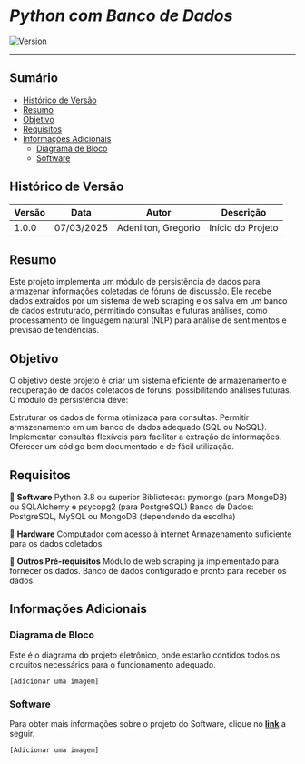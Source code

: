 # _Python com Banco de Dados_

![Version](https://img.shields.io/badge/Version-1.0.0-blue)

---

## Sumário

- [Histórico de Versão](#histórico-de-versão)
- [Resumo](#resumo)
- [Objetivo](#objetivo)
- [Requisitos](#requisitos)
- [Informações Adicionais](#informações-adicionais)
    - [Diagrama de Bloco](#diagrama-de-Bloco)
    - [Software](#software)

## Histórico de Versão

| Versão | Data       | Autor               | Descrição         |
|--------|------------|---------------------|-------------------|
| 1.0.0  | 07/03/2025 | Adenilton, Gregorio | Início do Projeto |

## Resumo
Este projeto implementa um módulo de persistência de dados para armazenar informações coletadas de fóruns de discussão. Ele recebe dados extraídos por um sistema de web scraping e os salva em um banco de dados estruturado, permitindo consultas e futuras análises, como processamento de linguagem natural (NLP) para análise de sentimentos e previsão de tendências.

## Objetivo
O objetivo deste projeto é criar um sistema eficiente de armazenamento e recuperação de dados coletados de fóruns, possibilitando análises futuras. O módulo de persistência deve:

Estruturar os dados de forma otimizada para consultas.
Permitir armazenamento em um banco de dados adequado (SQL ou NoSQL).
Implementar consultas flexíveis para facilitar a extração de informações.
Oferecer um código bem documentado e de fácil utilização.

## Requisitos

🔹 **Software**
Python 3.8 ou superior
Bibliotecas: pymongo (para MongoDB) ou SQLAlchemy e psycopg2 (para PostgreSQL)
Banco de Dados: PostgreSQL, MySQL ou MongoDB (dependendo da escolha)

🔹 **Hardware**
Computador com acesso à internet
Armazenamento suficiente para os dados coletados

🔹 **Outros Pré-requisitos**
Módulo de web scraping já implementado para fornecer os dados.
Banco de dados configurado e pronto para receber os dados.

## Informações Adicionais

### Diagrama de Bloco

Este é o diagrama do projeto eletrônico, onde estarão contidos todos os circuitos necessários para o funcionamento adequado.

`[Adicionar uma imagem]`

### Software

Para obter mais informações sobre o projeto do Software, clique no __[link](https://facens.sharepoint.com/sites/CEDEPS/Documentos%20Compartilhados/Forms/AllItems.aspx?FolderCTID=0x01200088B3535304827A4CAC7690DB25A18D14&id=%2Fsites%2FCEDEPS%2FDocumentos%20Compartilhados%2F07%5FInova%C3%A7%C3%A3o%2FTemplates%2FPasta%20para%20projeto%2FNome%20do%20projeto%2FSoftware&viewid=70ddae8e%2D5b6a%2D4a86%2Da30d%2Dba31ac7e7459)__ a seguir.

`[Adicionar uma imagem]`

